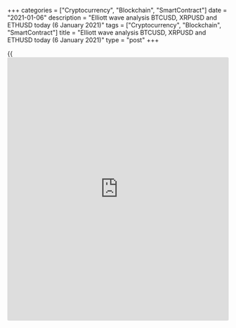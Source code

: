 +++
categories = ["Cryptocurrency", "Blockchain", "SmartContract"]
date = "2021-01-06"
description = "Elliott wave analysis BTCUSD, XRPUSD and ETHUSD today (6 January 2021)"
tags = ["Cryptocurrency", "Blockchain", "SmartContract"]
title = "Elliott wave analysis BTCUSD, XRPUSD and ETHUSD today (6 January 2021)"
type = "post"
+++

{{<iframe id="large-banner" src="https://www.bounty.group/#slide=13.0" width="100%" height="600" scrolling="no" style="border: 0px solid rgb(216, 221, 230); border-radius: 3px;">}}

2021-01-06

2021-01-06

Short-term forecast for BTCUSD, XRPUSD and ETHUSD 06.01.2021Roman Onegin

I welcome my readers!

I have prepared a short-term cryptocurrency forecast based on Elliott
wave analysis of Bitcoin, Ripple, and Ethereum. I suggest entry signals
to trade each cryptocurrency.

Ripple and Ethereum are forming down impulses. Bitcoin price is rising
in the bullish impulse.

The article covers the following subjects:

## Elliott wave Bitcoin analysis

 ****

There is forming the upward impulse wave (5). The first four legs of
wave (5) have completed. The sub-waves 1 and 3 are impulses, corrective
sub-waves 2 and 4 are zigzags. There is forming wave 5 that is a bullish
five-wave impulse. Wave [3] of 5 could end at a level of around
38600.00. Next, the market should be declining in correction [4], as it
is outlined in the chart.

### Trading plan for [BTCUSD][1] today:

Buy 35341.75 TP 38600.00

* * *

## Elliott wave Ripple analysis

 ****

The XRPUSD market is forming the down wave (W) composed of three main
sub-waves A-B-C. The price is now declining in the impulse wave C that
is composed of the sub-waves [1]-[2]-[3]-[4]-[5]. There is forming the
final fifth wave, with the corrective wave (4) recently completed
inside. Correction (4) is a triple zigzag w-x-y-xx-z. Over the next few
days, the price should be declining in wave (5) to a level of 0.100. One
could enter sell trades in the current situation.

### Trading plan for **[XRPUSD][2]** today:

Sell 0.225, TP 0.100

* * *

## Elliott wave Ethereum analysis

 ****

The ETHUSD market continues forming the final impulse wave 5 that is
composed of five sub-waves. The market has recently completed the
bullish impulse [iii], which is an element of the upward impulse wave
[v]. There is currently forming the bearish correction (iv) as a zigzag
a-b-c. The zigzag-shaped wave b must have completed, and it suggests the
market should start declining in the impulse sub-wave c. The price
should hit level 878.49, marked by wave a.

### Trading plan for  **[ETHUSD][3] **today:

Sell 1121.06, TP 878.49

* * *

P.S. Did you like my article? Share it in social networks: it will be
the best “thank you" :)

Ask me questions and comment below. I’ll be glad to answer your
questions and give necessary explanations.

 **Useful links:**

  * I recommend trying to trade with a reliable broker [here][4]. The system allows you to trade by yourself or copy successful traders from all across the globe.
  * Use my promo-code BLOG for getting deposit bonus 50% on LiteForex platform. Just enter this code in the appropriate field while [depositing][5] your trading account.
  * Telegram chat for traders: <t.me/liteforexengchat>. We are sharing the signals and trading experience
  * Telegram channel with high-quality analytics, Forex reviews, training articles, and other useful things for traders <t.me/liteforex>



The content of this article reflects the author’s opinion and does not
necessarily reflect the official position of LiteForex. The material
published on this page is provided for informational purposes only and
should not be considered as the provision of investment advice for the
purposes of Directive 2004/39/EC.

Rate this article:

{{value}}

( {{count}} {{title}} )

   1. my.liteforex.com/trading/chart?symbol=BTCUSD
   2. my.liteforex.com/trading/chart?symbol=XRPUSD
   3. my.liteforex.com/trading/chart?symbol=ETHUSD
   4. my.liteforex.com/?category=analysts-opinions&slug=short-term-forecast-for-[BTC](https://www.playgroundfx.com/blog/who-is-the-creator-of-bitcoin/)usd-xrpusd-and-ethusd-06012021&openPopup=%2Fregistration%2Fpopup&utm_source=blog&utm_medium=article&utm_campaign=bonus
   5. my.liteforex.com/deposit/?category=analysts-opinions&slug=short-term-forecast-for-[BTC](https://www.playgroundfx.com/blog/who-is-the-creator-of-bitcoin/)usd-xrpusd-and-ethusd-06012021&promo_code=BLOG&utm_source=blog&utm_medium=article&utm_campaign=bonus